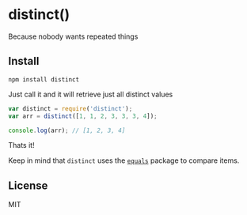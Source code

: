 # distinct()

Because nobody wants repeated things

## Install

```shell
npm install distinct
```

Just call it and it will retrieve just all distinct values

```js
var distinct = require('distinct');
var arr = distinct([1, 1, 2, 3, 3, 3, 4]);

console.log(arr); // [1, 2, 3, 4]
```

Thats it!

Keep in mind that `distinct` uses the [`equals`](https://github.com/jkroso/equals) package to compare items.

## License

MIT
